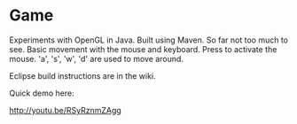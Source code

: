 Game
====

Experiments with OpenGL in Java. Built using Maven. So far not too much to see. Basic movement with the 
mouse and keyboard. Press <return> to activate the mouse. 'a', 's', 'w', 'd' are used to move around.

Eclipse build instructions are in the wiki.

Quick demo here:

  http://youtu.be/RSyRznmZAgg
